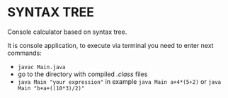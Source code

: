 # SYNTAX TREE

Console calculator based on syntax tree.


It is console application, to execute via terminal you need to enter next commands:
* ```javac Main.java```
* go to the directory with compiled *.class* files
* ```java Main "your expression"``` in example ```java Main a+4*(5+2)``` or ```java Main "b+a+((10*3)/2)"``` 

